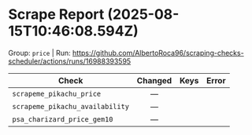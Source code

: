 # Scrape Report (2025-08-15T10:46:08.594Z)

Group: `price`  |  Run: https://github.com/AlbertoRoca96/scraping-checks-scheduler/actions/runs/16988393595

| Check | Changed | Keys | Error |
|---|:---:|:--|:--|
| `scrapeme_pikachu_price` | — |  |  |
| `scrapeme_pikachu_availability` | — |  |  |
| `psa_charizard_price_gem10` | — |  |  |
